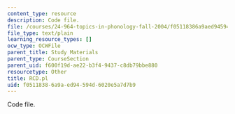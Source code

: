 ```yaml
---
content_type: resource
description: Code file.
file: /courses/24-964-topics-in-phonology-fall-2004/f05118386a9aed94594d6020e5a7d7b9_RCD.pl
file_type: text/plain
learning_resource_types: []
ocw_type: OCWFile
parent_title: Study Materials
parent_type: CourseSection
parent_uid: f600f19d-ae22-b3f4-9437-c8db79bbe880
resourcetype: Other
title: RCD.pl
uid: f0511838-6a9a-ed94-594d-6020e5a7d7b9
---
```

Code file.